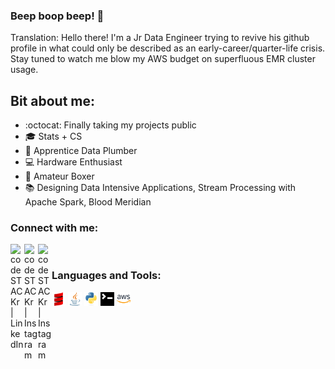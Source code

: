 ### Beep boop beep!  👋

Translation: Hello there! I'm a Jr Data Engineer trying to revive his github profile in what could only be described as an early-career/quarter-life crisis. Stay tuned to watch me blow my AWS budget on superfluous EMR cluster usage. 

## Bit about me:
- :octocat: Finally taking my projects public
- :mortar_board: Stats + CS
- :wrench: Apprentice Data Plumber
- :computer: Hardware Enthusiast 
- :boxing_glove: Amateur Boxer
- :books: Designing Data Intensive Applications, Stream Processing with Apache Spark, Blood Meridian


### Connect with me:

[<img align="left" alt="codeSTACKr | LinkedIn" width="22px" src="https://cdn.jsdelivr.net/npm/simple-icons@v3/icons/linkedin.svg" />][linkedin]
[<img align="left" alt="codeSTACKr | Instagram" width="22px" src="https://cdn.jsdelivr.net/npm/simple-icons@v3/icons/instagram.svg" />][instagram]
[<img align="left" alt="codeSTACKr | Instagram" width="22px" src="https://cdn.jsdelivr.net/npm/simple-icons@v3/icons/medium.svg" />][medium]
<br />

### Languages and Tools:

<p float="left">
  <img src="images/scala.png" width="22" />
  <img src="images/java.png" width="22" /> 
  <img src="images/python.png" width="22" />
  <img src="images/terminal.png" width="22" />
  <img src="images/aws_1.png" width="22" />
</p>
<br />
<br />



[instagram]: https://www.instagram.com/jandy.tenedora/
[linkedin]: https://www.linkedin.com/in/jandy-tenedora/
[medium]: https://medium.com/@jandytenedora
